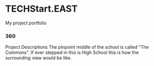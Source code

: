 # TECHStart.EAST
My project portfolio

### 360

<script src='//vizor.io/static/scripts/vizor-360-embed.js' data-vizorurl='//vizor.io/embed/joshuaparrales2020/the-commons'></script>

Project Descriptions 
The pinpoint middle of the school is called "The Commons". If ever stepped in this is High School this is how the surrounding view would be like.
